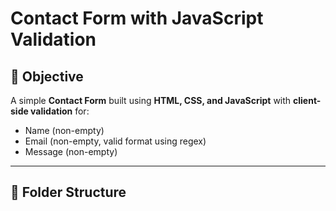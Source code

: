 # Contact Form with JavaScript Validation

## 📌 Objective

A simple **Contact Form** built using **HTML, CSS, and JavaScript** with **client-side validation** for:

- Name (non-empty)
- Email (non-empty, valid format using regex)
- Message (non-empty)

---

## 📂 Folder Structure

